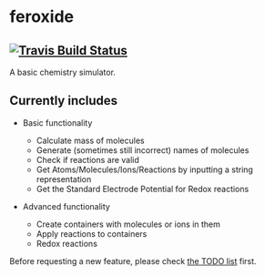 # feroxide
## [![Travis Build Status][travis-badge]][travis-page]
A basic chemistry simulator.

## Currently includes
- Basic functionality
  * Calculate mass of molecules
  * Generate (sometimes still incorrect) names of molecules
  * Check if reactions are valid
  * Get Atoms/Molecules/Ions/Reactions by inputting a string representation
  * Get the Standard Electrode Potential for Redox reactions

- Advanced functionality
  * Create containers with molecules or ions in them
  * Apply reactions to containers
  * Redox reactions

Before requesting a new feature, please check [the TODO list](./TODO.md) first.

[travis-page]: https://travis-ci.org/feroxide/feroxide
[travis-badge]: https://travis-ci.org/feroxide/feroxide.svg?branch=master
